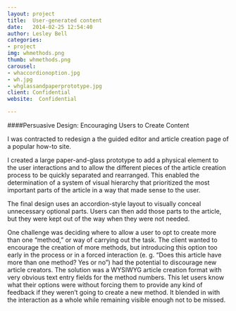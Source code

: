 ```yaml
---
layout: project
title:  User-generated content
date:   2014-02-25 12:54:40
author: Lesley Bell
categories:
- project
img: whmethods.png
thumb: whmethods.png
carousel:
- whaccordionoption.jpg
- wh.jpg
- whglassandpaperprototype.jpg
client: Confidential
website:  Confidential

---
```

####Persuasive Design: Encouraging Users to Create Content

I was contracted to redesign a the guided editor and article creation page of a popular how-to site.

I created a large paper-and-glass prototype to add a physical element to the user interactions and to allow the different pieces of the article creation process to be quickly separated and rearranged.
This enabled the determination of a system of visual hierarchy that prioritized the most important parts of the article in a way that made sense to the user.

The final design uses an accordion-style layout to visually conceal unnecessary optional parts.  Users can then add those parts to the article, but they were kept out of the way when they were not needed.

One challenge was deciding where to allow a user to opt to create more than one “method,” or way of carrying out the task.  The client wanted to encourage the creation of more methods, but introducing this option too early in the process or in a forced interaction (e. g. “Does this article have more than one method? Yes or no”) had the potential to discourage new article creators.
The solution was a WYSIWYG article creation format with very obvious text entry fields for the method numbers.  This let users know what their options were without forcing them to provide any kind of feedback if they weren’t going to create a new method.  It blended in with the interaction as a whole while remaining visible enough not to be missed.

